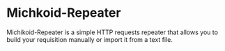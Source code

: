 # Michkoid-Repeater
Michikoid-Repeater is a simple HTTP requests repeater that allows you to build your requisition manually or import it from a text file.
